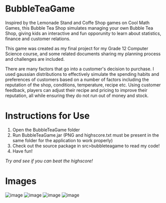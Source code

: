 # BubbleTeaGame
Inspired by the Lemonade Stand and Coffe Shop games on Cool Math Games, this Bubble Tea Shop simulates managing your own Bubble Tea Shop, giving kids an interactive and fun opporunity to learn about statistics, finance and customer relations.

This game was created as my final project for my Grade 12 Computer Science course, and some related documents sharing my planning process and challenges are included.

There are many factors that go into a customer's decision to purchase. I used gaussian distributions to effectively simulate the spending habits and preferences of customers based on a number of factors including the reputation of the shop, conditions, temperature, recipe etc. Using customer feedback, players can adjust their recipe and pricing to improve their reputation, all while ensuring they do not run out of money and stock.

# Instructions for Use
1. Open the BubbleTeaGame folder
2. Run BubbleTeaGame.jar (PNG and highscore.txt must be present in the same folder for the application to work properly)
3. Check out the source package in src>bubbleteagame to read my code!
2. Have fun!

*Try and see if you can beat the highscore!*

# Images
![image](https://user-images.githubusercontent.com/97263859/172927789-0f23cfbd-5214-4941-b0ed-468d9bd53482.png)
![image](https://user-images.githubusercontent.com/97263859/172928948-22a54f82-f61d-4b7f-b179-cfb7dfb254f8.png)
![image](https://user-images.githubusercontent.com/97263859/172929496-84914d2d-b2e5-4841-9ae3-5aefe9d1c179.png)
![image](https://user-images.githubusercontent.com/97263859/172929538-faade3b8-c7a2-4ae6-871a-53491a5a4111.png)



